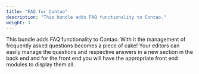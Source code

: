 ```yaml
---
title: "FAQ for Contao"
description: "This bundle adds FAQ functionality to Contao."
weight: 3
---
```


This bundle adds FAQ functionality to Contao. With it the
management of frequently asked questions becomes a  piece of
cake! Your editors can easily manage the questions and respective
answers in a new section in the back end and for the front end you
will have the appropriate front end modules to display them all.